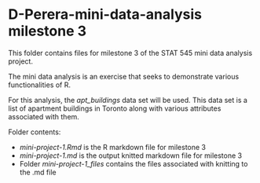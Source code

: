 # D-Perera-mini-data-analysis milestone 3

This folder contains files for milestone 3 of the STAT 545 mini data analysis project.

The mini data analysis is an exercise that seeks to demonstrate various functionalities of R.

For this analysis, the *apt_buildings* data set will be used. This data set is a list of apartment buildings in Toronto along with various attributes associated with them. 

Folder contents:
- *mini-project-1.Rmd* is the R markdown file for milestone 3
- *mini-project-1.md* is the output knitted markdown file for milestone 3
- Folder *mini-project-1_files* contains the files associated with knitting to the .md file